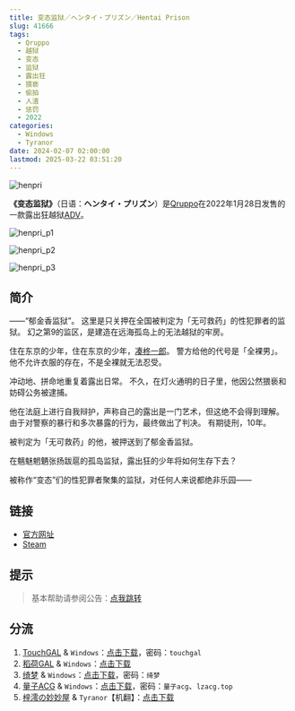 ```yaml
---
title: 变态监狱／ヘンタイ・プリズン／Hentai Prison
slug: 41666
tags:
  - Qruppo
  - 越狱
  - 变态
  - 监狱
  - 露出狂
  - 猥亵
  - 偷拍
  - 人渣
  - 惩罚
  - 2022
categories:
  - Windows
  - Tyranor
date: 2024-02-07 02:00:00
lastmod: 2025-03-22 03:51:20
---
```


![henpri](https://static.30hb.cn/vndb/img/henpri.webp)

**《变态监狱》**（日语：**ヘンタイ・プリズン**）是[Qruppo](https://zh.moegirl.org.cn/index.php?title=Qruppo&action=edit&redlink=1)在2022年1月28日发售的一款露出狂越狱[ADV](https://zh.moegirl.org.cn/ADV)。

<!--more-->

![henpri_p1](https://static.30hb.cn/vndb/img/henpri_p1.webp)

![henpri_p2](https://static.30hb.cn/vndb/img/henpri_p2.webp)

![henpri_p3](https://static.30hb.cn/vndb/img/henpri_p3.webp)

## 简介

——“郁金香监狱”。
这里是只关押在全国被判定为「无可救药」的性犯罪者的监狱。
幻之第9的监区，是建造在远海孤岛上的无法越狱的牢房。

住在东京的少年，住在东京的少年，[凑柊一郎](https://zh.moegirl.org.cn/index.php?title=凑柊一郎&action=edit&redlink=1)。
警方给他的代号是「全裸男」。
他不允许衣服的存在，不是全裸就无法忍受。

冲动地、拼命地重复着露出日常。
不久，在灯火通明的日子里，他因公然猥亵和妨碍公务被逮捕。

他在法庭上进行自我辩护，声称自己的露出是一门艺术，但这绝不会得到理解。
由于对警察的暴行和多次暴露的行为，最终做出了判决。
有期徒刑，10年。

被判定为「无可救药」的他，被押送到了郁金香监狱。

在魑魅魍魉张扬跋扈的孤岛监狱，露出狂的少年将如何生存下去？

被称作“变态”们的性犯罪者聚集的监狱，对任何人来说都绝非乐园——

## 链接

- [官方网址](https://qruppo.com/products/henpri/)
- [Steam](https://store.steampowered.com/app/3094010/)

## 提示

> 基本帮助请参阅公告：[点我跳转](/)

## 分流

1. [TouchGAL](https://www.touchgal.us/) & `Windows`：[点击下载](https://pan.touchgal.net/s/barPh5)，密码：`touchgal`
2. [稻荷GAL](https://inarigal.com/) & `Windows`：[点击下载](https://aozora-b2.zrflie.top/upfiles/jp/1741322906492/HENPRI.rar)
3. [绮梦](https://acgs.one/) & `Windows`：[点击下载](https://game.acgs.one/game/332.html)，密码：`绮梦`
4. [量子ACG](https://lzacg.org/) & `Windows`：[点击下载](https://lzacg.org/8907)，密码：`量子acg`、`lzacg.top`
5. [梓澪の妙妙屋](https://zi0.cc/) & `Tyranor`【机翻】：[点击下载](https://zi0.cc/d/%60%E3%80%90%E5%BD%92%20%E6%A1%A3%E3%80%91/%E3%80%90Tyranor%E5%90%88%E9%9B%86%E3%80%91/%E5%8F%98%E6%80%81%E7%9B%91%E7%8B%B1%E3%80%90%E6%9C%BA%E7%BF%BB%E3%80%91.rar?sign=uj1j1HCK-GPKur4doCNf7BOWxW-d-GjR5g4bRoustRk=:0)
